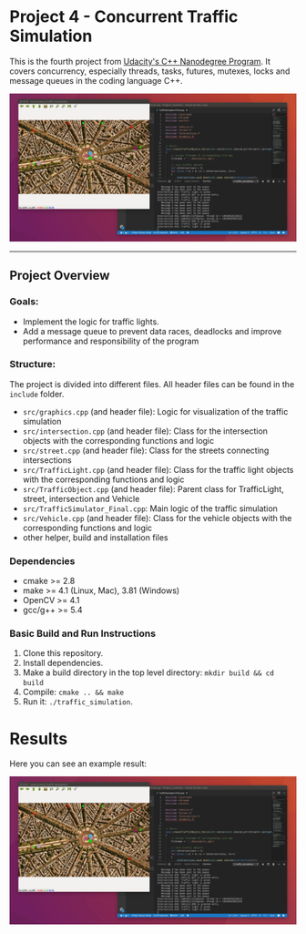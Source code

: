 # Project 4 - Concurrent Traffic Simulation

This is the fourth project from [Udacity's C++ Nanodegree Program](https://www.udacity.com/course/c-plus-plus-nanodegree--nd213). It covers concurrency, especially threads, tasks, futures, mutexes, locks and message queues in the coding language C++.

<img src="data/traffic_simulation.gif"/>

----

## Project Overview

### Goals:

* Implement the logic for traffic lights.
* Add a message queue to prevent data races, deadlocks and improve performance and responsibility of the program

### Structure:

The project is divided into different files. All header files can be found in the `include` folder.

* `src/graphics.cpp` (and header file): Logic for visualization of the traffic simulation
* `src/intersection.cpp` (and header file): Class for the intersection objects with the corresponding functions and logic
* `src/street.cpp` (and header file): Class for the streets connecting intersections
* `src/TrafficLight.cpp` (and header file): Class for the traffic light objects with the corresponding functions and logic
* `src/TrafficObject.cpp` (and header file): Parent class for TrafficLight, street, intersection and Vehicle
* `src/TrafficSimulator_Final.cpp`: Main logic of the traffic simulation
* `src/Vehicle.cpp` (and header file): Class for the vehicle objects with the corresponding functions and logic
* other helper, build and installation files

### Dependencies

* cmake >= 2.8
* make >= 4.1 (Linux, Mac), 3.81 (Windows)
* OpenCV >= 4.1
* gcc/g++ >= 5.4

### Basic Build and Run Instructions

1. Clone this repository.
2. Install dependencies.
3. Make a build directory in the top level directory: `mkdir build && cd build`
4. Compile: `cmake .. && make`
5. Run it: `./traffic_simulation`.

# Results

Here you can see an example result:

<img src="data/traffic_simulation.gif"/>